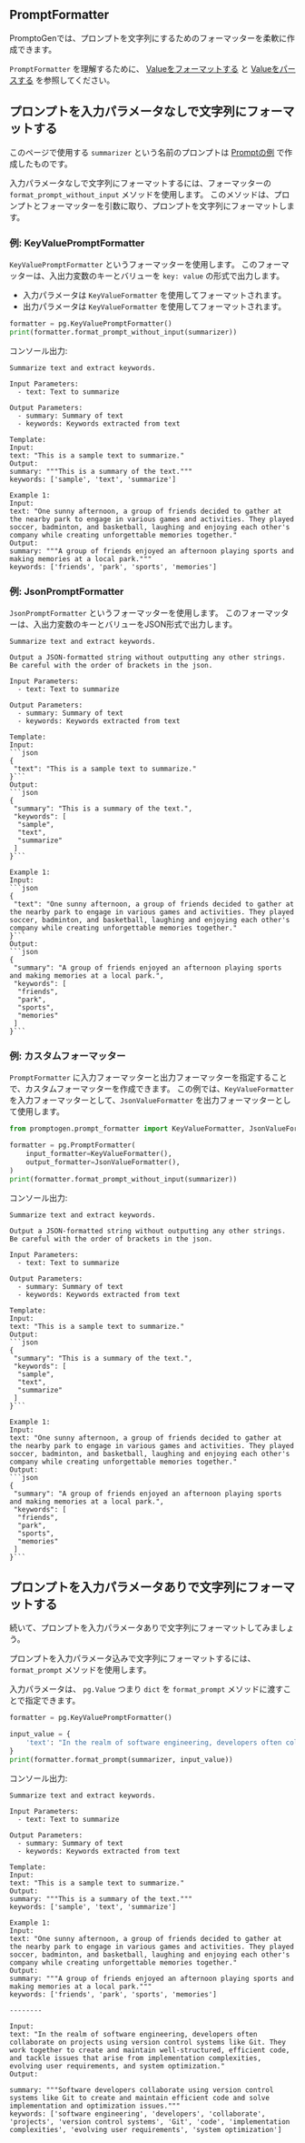 ## PromptFormatter

PromptoGenでは、プロンプトを文字列にするためのフォーマッターを柔軟に作成できます。

`PromptFormatter` を理解するために、 [Valueをフォーマットする](format-value.md) と [Valueをパースする](parse-value.md) を参照してください。

## プロンプトを入力パラメータなしで文字列にフォーマットする

このページで使用する `summarizer` という名前のプロンプトは [Promptの例](prompt.md) で作成したものです。

入力パラメータなしで文字列にフォーマットするには、フォーマッターの `format_prompt_without_input` メソッドを使用します。
このメソッドは、プロンプトとフォーマッターを引数に取り、プロンプトを文字列にフォーマットします。

### 例: KeyValuePromptFormatter

`KeyValuePromptFormatter` というフォーマッターを使用します。
このフォーマッターは、入出力変数のキーとバリューを `key: value` の形式で出力します。

- 入力パラメータは `KeyValueFormatter` を使用してフォーマットされます。
- 出力パラメータは `KeyValueFormatter` を使用してフォーマットされます。

```python
formatter = pg.KeyValuePromptFormatter()
print(formatter.format_prompt_without_input(summarizer))
```

コンソール出力:

```console
Summarize text and extract keywords.

Input Parameters:
  - text: Text to summarize

Output Parameters:
  - summary: Summary of text
  - keywords: Keywords extracted from text

Template:
Input:
text: "This is a sample text to summarize."
Output:
summary: """This is a summary of the text."""
keywords: ['sample', 'text', 'summarize']

Example 1:
Input:
text: "One sunny afternoon, a group of friends decided to gather at the nearby park to engage in various games and activities. They played soccer, badminton, and basketball, laughing and enjoying each other's company while creating unforgettable memories together."
Output:
summary: """A group of friends enjoyed an afternoon playing sports and making memories at a local park."""
keywords: ['friends', 'park', 'sports', 'memories']
```

### 例: JsonPromptFormatter

`JsonPromptFormatter` というフォーマッターを使用します。
このフォーマッターは、入出力変数のキーとバリューをJSON形式で出力します。

````console
Summarize text and extract keywords.

Output a JSON-formatted string without outputting any other strings.
Be careful with the order of brackets in the json.

Input Parameters:
  - text: Text to summarize

Output Parameters:
  - summary: Summary of text
  - keywords: Keywords extracted from text

Template:
Input:
```json
{
 "text": "This is a sample text to summarize."
}```
Output:
```json
{
 "summary": "This is a summary of the text.",
 "keywords": [
  "sample",
  "text",
  "summarize"
 ]
}```

Example 1:
Input:
```json
{
 "text": "One sunny afternoon, a group of friends decided to gather at the nearby park to engage in various games and activities. They played soccer, badminton, and basketball, laughing and enjoying each other's company while creating unforgettable memories together."
}```
Output:
```json
{
 "summary": "A group of friends enjoyed an afternoon playing sports and making memories at a local park.",
 "keywords": [
  "friends",
  "park",
  "sports",
  "memories"
 ]
}```
````

### 例: カスタムフォーマッター

`PromptFormatter` に入力フォーマッターと出力フォーマッターを指定することで、カスタムフォーマッターを作成できます。
この例では、`KeyValueFormatter` を入力フォーマッターとして、`JsonValueFormatter` を出力フォーマッターとして使用します。

```python
from promptogen.prompt_formatter import KeyValueFormatter, JsonValueFormatter

formatter = pg.PromptFormatter(
    input_formatter=KeyValueFormatter(),
    output_formatter=JsonValueFormatter(),
)
print(formatter.format_prompt_without_input(summarizer))
```

コンソール出力:

````console
Summarize text and extract keywords.

Output a JSON-formatted string without outputting any other strings.
Be careful with the order of brackets in the json.

Input Parameters:
  - text: Text to summarize

Output Parameters:
  - summary: Summary of text
  - keywords: Keywords extracted from text

Template:
Input:
text: "This is a sample text to summarize."
Output:
```json
{
 "summary": "This is a summary of the text.",
 "keywords": [
  "sample",
  "text",
  "summarize"
 ]
}```

Example 1:
Input:
text: "One sunny afternoon, a group of friends decided to gather at the nearby park to engage in various games and activities. They played soccer, badminton, and basketball, laughing and enjoying each other's company while creating unforgettable memories together."
Output:
```json
{
 "summary": "A group of friends enjoyed an afternoon playing sports and making memories at a local park.",
 "keywords": [
  "friends",
  "park",
  "sports",
  "memories"
 ]
}```
````

## プロンプトを入力パラメータありで文字列にフォーマットする

続いて、プロンプトを入力パラメータありで文字列にフォーマットしてみましょう。

プロンプトを入力パラメータ込みで文字列にフォーマットするには、`format_prompt` メソッドを使用します。

入力パラメータは、 `pg.Value` つまり  `dict` を `format_prompt` メソッドに渡すことで指定できます。

```python
formatter = pg.KeyValuePromptFormatter()

input_value = {
    'text': "In the realm of software engineering, developers often collaborate on projects using version control systems like Git. They work together to create and maintain well-structured, efficient code, and tackle issues that arise from implementation complexities, evolving user requirements, and system optimization.",
}
print(formatter.format_prompt(summarizer, input_value))
```

コンソール出力:

```console
Summarize text and extract keywords.

Input Parameters:
  - text: Text to summarize

Output Parameters:
  - summary: Summary of text
  - keywords: Keywords extracted from text

Template:
Input:
text: "This is a sample text to summarize."
Output:
summary: """This is a summary of the text."""
keywords: ['sample', 'text', 'summarize']

Example 1:
Input:
text: "One sunny afternoon, a group of friends decided to gather at the nearby park to engage in various games and activities. They played soccer, badminton, and basketball, laughing and enjoying each other's company while creating unforgettable memories together."
Output:
summary: """A group of friends enjoyed an afternoon playing sports and making memories at a local park."""
keywords: ['friends', 'park', 'sports', 'memories']

--------

Input:
text: "In the realm of software engineering, developers often collaborate on projects using version control systems like Git. They work together to create and maintain well-structured, efficient code, and tackle issues that arise from implementation complexities, evolving user requirements, and system optimization."
Output:
```


```console
summary: """Software developers collaborate using version control systems like Git to create and maintain efficient code and solve implementation and optimization issues."""
keywords: ['software engineering', 'developers', 'collaborate', 'projects', 'version control systems', 'Git', 'code', 'implementation complexities', 'evolving user requirements', 'system optimization']
```
